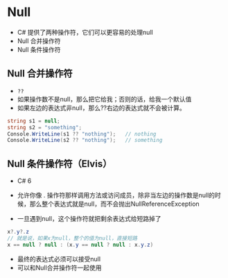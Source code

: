 # Null

- C# 提供了两种操作符，它们可以更容易的处理null
- Null 合并操作符
- Null 条件操作符

## Null 合并操作符

- `??`
- 如果操作数不是null，那么把它给我；否则的话，给我一个默认值
- 如果左边的表达式非null，那么??右边的表达式就不会被计算。

```c#
string s1 = null;
string s2 = "something";
Console.WriteLine(s1 ?? "nothing");   // nothing
Console.WriteLine(s2 ?? "nothing");   // something
```



## Null 条件操作符（Elvis）

- C# 6

- 允许你像 . 操作符那样调用方法或访问成员，除非当左边的操作数是null的时候，那么整个表达式就是null，而不会抛出NullReferenceException

- 一旦遇到null，这个操作符就把剩余表达式给短路掉了

```c#
x?.y?.z
// 就是说，如果x为null，整个的值为null，直接短路
x == null ? null : (x.y == null ? null : x.y.z) 
```

- 最终的表达式必须可以接受null
- 可以和Null合并操作符一起使用